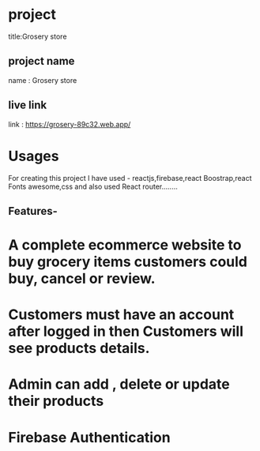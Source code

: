# project 

title:Grosery store

## project name  
name : Grosery store 

## live link
link : https://grosery-89c32.web.app/

# Usages
For creating this project I have used - reactjs,firebase,react Boostrap,react Fonts awesome,css and also used React router........

## Features-
   # A complete ecommerce website to buy grocery items customers could buy, cancel or review. 
   # Customers must have an account after logged in then Customers will see products details.
   # Admin can add , delete or update their products
   # Firebase Authentication


